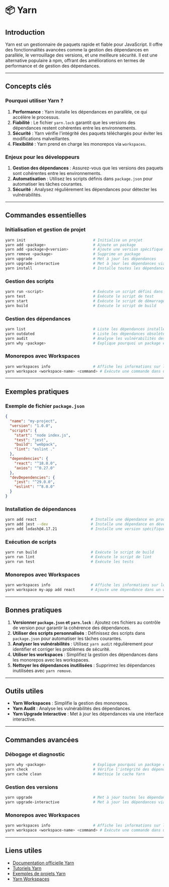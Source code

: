 # 📦 Yarn

## Introduction

Yarn est un gestionnaire de paquets rapide et fiable pour JavaScript. Il offre des fonctionnalités avancées comme la gestion des dépendances en parallèle, le verrouillage des versions, et une meilleure sécurité. Il est une alternative populaire à npm, offrant des améliorations en termes de performance et de gestion des dépendances.

---

## Concepts clés

### Pourquoi utiliser Yarn ?

1. **Performance** : Yarn installe les dépendances en parallèle, ce qui accélère le processus.
2. **Fiabilité** : Le fichier `yarn.lock` garantit que les versions des dépendances restent cohérentes entre les environnements.
3. **Sécurité** : Yarn vérifie l'intégrité des paquets téléchargés pour éviter les modifications malveillantes.
4. **Flexibilité** : Yarn prend en charge les monorepos via `workspaces`.

### Enjeux pour les développeurs

1. **Gestion des dépendances** : Assurez-vous que les versions des paquets sont cohérentes entre les environnements.
2. **Automatisation** : Utilisez les scripts définis dans `package.json` pour automatiser les tâches courantes.
3. **Sécurité** : Analysez régulièrement les dépendances pour détecter les vulnérabilités.

---

## Commandes essentielles

### Initialisation et gestion de projet

```bash
yarn init                              # Initialise un projet
yarn add <package>                     # Ajoute un package
yarn add <package>@<version>           # Ajoute une version spécifique d'un package
yarn remove <package>                  # Supprime un package
yarn upgrade                           # Met à jour les dépendances
yarn upgrade-interactive               # Met à jour les dépendances via une interface interactive
yarn install                           # Installe toutes les dépendances définies dans package.json
```

### Gestion des scripts

```bash
yarn run <script>                      # Exécute un script défini dans package.json
yarn test                              # Exécute le script de test
yarn start                             # Exécute le script de démarrage
yarn build                             # Exécute le script de build
```

### Gestion des dépendances

```bash
yarn list                              # Liste les dépendances installées
yarn outdated                          # Liste les dépendances obsolètes
yarn audit                             # Analyse les vulnérabilités des dépendances
yarn why <package>                     # Explique pourquoi un package est installé
```

### Monorepos avec Workspaces

```bash
yarn workspaces info                   # Affiche les informations sur les workspaces
yarn workspace <workspace-name> <command> # Exécute une commande dans un workspace spécifique
```

---

## Exemples pratiques

### Exemple de fichier `package.json`

```json
{
  "name": "my-project",
  "version": "1.0.0",
  "scripts": {
    "start": "node index.js",
    "test": "jest",
    "build": "webpack",
    "lint": "eslint ."
  },
  "dependencies": {
    "react": "^18.0.0",
    "axios": "^0.27.0"
  },
  "devDependencies": {
    "jest": "^29.0.0",
    "eslint": "^8.0.0"
  }
}
```

### Installation de dépendances

```bash
yarn add react                        # Installe une dépendance en production
yarn add jest --dev                   # Installe une dépendance en développement
yarn add lodash@4.17.21               # Installe une version spécifique de lodash
```

### Exécution de scripts

```bash
yarn run build                        # Exécute le script de build
yarn run lint                         # Exécute le script de lint
yarn run test                         # Exécute les tests
```

### Monorepos avec Workspaces

```bash
yarn workspaces info                  # Affiche les informations sur les workspaces
yarn workspace my-app add react       # Ajoute une dépendance dans un workspace spécifique
```

---

## Bonnes pratiques

1. **Versionner `package.json` et `yarn.lock`** : Ajoutez ces fichiers au contrôle de version pour garantir la cohérence des dépendances.
2. **Utiliser des scripts personnalisés** : Définissez des scripts dans `package.json` pour automatiser les tâches courantes.
3. **Analyser les vulnérabilités** : Utilisez `yarn audit` régulièrement pour identifier et corriger les problèmes de sécurité.
4. **Utiliser les workspaces** : Simplifiez la gestion des dépendances dans les monorepos avec les workspaces.
5. **Nettoyer les dépendances inutilisées** : Supprimez les dépendances inutilisées avec `yarn remove`.

---

## Outils utiles

- **Yarn Workspaces** : Simplifie la gestion des monorepos.
- **Yarn Audit** : Analyse les vulnérabilités des dépendances.
- **Yarn Upgrade Interactive** : Met à jour les dépendances via une interface interactive.

---

## Commandes avancées

### Débogage et diagnostic

```bash
yarn why <package>                     # Explique pourquoi un package est installé
yarn check                             # Vérifie l'intégrité des dépendances
yarn cache clean                       # Nettoie le cache Yarn
```

### Gestion des versions

```bash
yarn upgrade                           # Met à jour toutes les dépendances
yarn upgrade-interactive               # Met à jour les dépendances via une interface interactive
```

### Monorepos avec Workspaces

```bash
yarn workspaces info                   # Affiche les informations sur les workspaces
yarn workspace <workspace-name> <command> # Exécute une commande dans un workspace spécifique
```

---

## Liens utiles

- [Documentation officielle Yarn](https://yarnpkg.com)
- [Tutoriels Yarn](https://classic.yarnpkg.com/en/docs/getting-started)
- [Exemples de projets Yarn](https://github.com/yarnpkg/examples)
- [Yarn Workspaces](https://classic.yarnpkg.com/en/docs/workspaces/)
